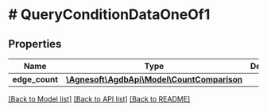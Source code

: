 # # QueryConditionDataOneOf1

## Properties

Name | Type | Description | Notes
------------ | ------------- | ------------- | -------------
**edge_count** | [**\Agnesoft\AgdbApi\Model\CountComparison**](CountComparison.md) |  |

[[Back to Model list]](../../README.md#models) [[Back to API list]](../../README.md#endpoints) [[Back to README]](../../README.md)
